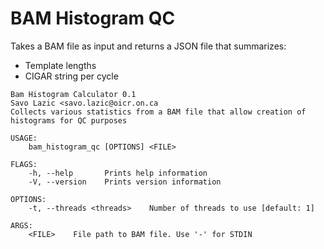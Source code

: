 # BAM Histogram QC

Takes a BAM file as input and returns a JSON file that summarizes:

* Template lengths
* CIGAR string per cycle

```
Bam Histogram Calculator 0.1
Savo Lazic <savo.lazic@oicr.on.ca
Collects various statistics from a BAM file that allow creation of histograms for QC purposes

USAGE:
    bam_histogram_qc [OPTIONS] <FILE>

FLAGS:
    -h, --help       Prints help information
    -V, --version    Prints version information

OPTIONS:
    -t, --threads <threads>    Number of threads to use [default: 1]

ARGS:
    <FILE>    File path to BAM file. Use '-' for STDIN
```

